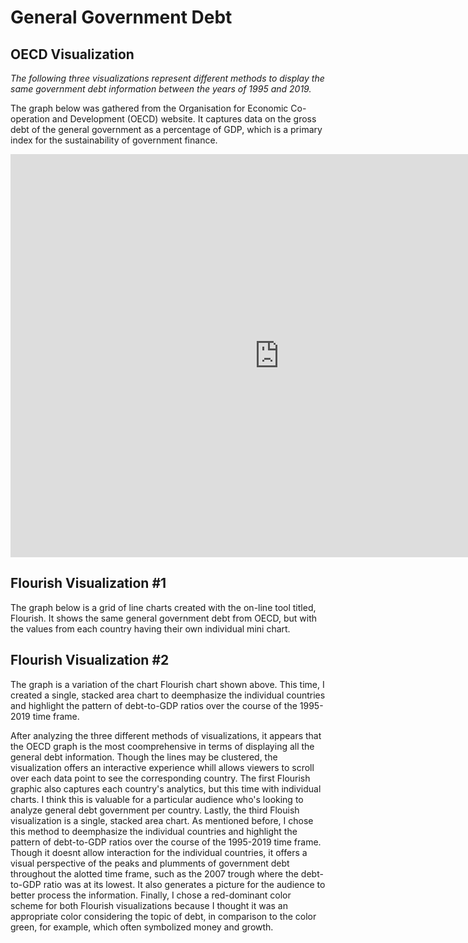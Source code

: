 # General Government Debt

## OECD Visualization

*The following three visualizations represent different methods to display the same government debt information between the years of 1995 and 2019.*

The graph below was gathered from the Organisation for Economic Co-operation and Development (OECD) website. It captures data on the gross debt of the general government as a percentage of GDP, which is a primary index for the sustainability of government finance.

<iframe src="https://data.oecd.org/chart/6gQs" width="860" height="645" style="border: 0" mozallowfullscreen="true" webkitallowfullscreen="true" allowfullscreen="true"><a href="https://data.oecd.org/chart/6gQs" target="_blank">OECD Chart: General government debt, Total, % of GDP, Annual, 1995 – 2019</a></iframe>

## Flourish Visualization #1

The graph below is a grid of line charts created with the on-line tool titled, Flourish. It shows the same general government debt from OECD, but with the values from each country having their own individual mini chart. 

<div class="flourish-embed flourish-chart" data-src="visualisation/5298138"><script src="https://public.flourish.studio/resources/embed.js"></script></div>

## Flourish Visualization #2

The graph is a variation of the chart Flourish chart shown above. This time, I created a single, stacked area chart to deemphasize the individual countries and highlight the pattern of debt-to-GDP ratios over the course of the 1995-2019 time frame. 

<div class="flourish-embed flourish-chart" data-src="visualisation/5298312"><script src="https://public.flourish.studio/resources/embed.js"></script></div>


After analyzing the three different methods of visualizations, it appears that the OECD graph is the most coomprehensive in terms of displaying all the general debt information. Though the lines may be clustered, the visualization offers an interactive experience whill allows viewers to scroll over each data point to see the corresponding country. The first Flourish graphic also captures each country's analytics, but this time with individual charts. I think this is valuable for a particular audience who's looking to analyze general debt government per country. Lastly, the third Flouish visualization is a single, stacked area chart. As mentioned before, I chose this method to deemphasize the individual countries and highlight the pattern of debt-to-GDP ratios over the course of the 1995-2019 time frame. Though it doesnt allow interaction for the individual countries, it offers a visual perspective of the peaks and plumments of government debt throughout the alotted time frame, such as the 2007 trough where the debt-to-GDP ratio was at its lowest. It also generates a picture for the audience to better process the information. Finally, I chose a red-dominant color scheme for both Flourish visualizations because I thought it was an appropriate color considering the topic of debt, in comparison to the color green, for example, which often symbolized money and growth. 
